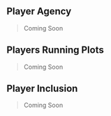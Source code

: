 ## Player Agency
> Coming Soon
## Players Running Plots
> Coming Soon
## Player Inclusion
> Coming Soon
